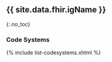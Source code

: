 ## {{ site.data.fhir.igName }}
{:.no_toc}

###  Code Systems

{% include list-codesystems.xhtml %}

